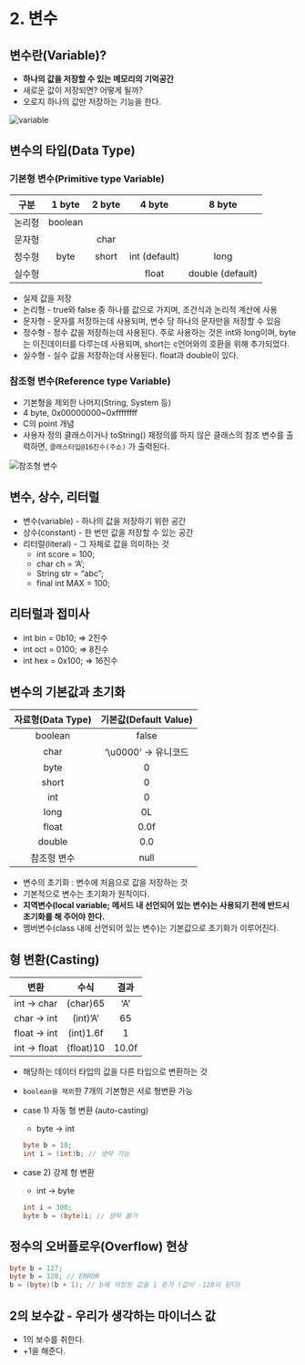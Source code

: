 # 2. 변수

## 변수란(Variable)?

- **하나의 값을 저장할 수 있는 메모리의 기억공간**
- 새로운 값이 저장되면? 어떻게 될까?
- 오로지 하나의 값만 저장하는 기능을 한다.

![variable](https://user-images.githubusercontent.com/107941880/208671732-5ec8b5b7-dc9e-4463-bfc9-9b4bc405d356.png)



## 변수의 타입(Data  Type)

### 기본형 변수(Primitive type Variable)
|  구분   |  1 byte  | 2 byte  |     4 byte     |      8 byte       |
|:-----:|:--------:|:-------:|:--------------:|:-----------------:|
|  논리형  | boolean  |         |                |                   |
|  문자형  |          |  char   |                |                   |
|  정수형  |   byte   |  short  | int (default)  |       long        |
|  실수형  |          |         |     float      | double (default)  |
- 실제 값을 저장
- 논리형 - true와 false 중 하나를 값으로 가지며, 조건식과 논리적 계산에 사용
- 문자형 - 문자를 저장하는데 사용되며, 변수 당 하나의 문자만을 저장할 수 있음
- 정수형 - 정수 값을 저장하는데 사용된다. 주로 사용하는 것은 int와 long이며, byte는 이진데이터를 다루는데 사용되며, short는 c언어와의 호환을 위해 추가되었다.
- 실수형 - 실수 값을 저장하는데 사용된다. float과 double이 있다.



### 참조형 변수(Reference type Variable)

- 기본형을 제외한 나머지(String, System 등)
- 4 byte, 0x00000000~0xffffffff
- C의 point 개념
- 사용자 정의 클래스이거나 toString() 재정의를 하지 않은 클래스의 참조 변수를 출력하면, `클래스타입@16진수(주소)` 가 출력된다.

![참조형 변수](https://user-images.githubusercontent.com/107941880/208671776-1d6380b5-2c9a-4842-8607-320a70996d99.png)

## 변수, 상수, 리터럴

- 변수(variable) - 하나의 값을 저장하기 위한 공간
- 상수(constant) - 한 번만 값을 저장할 수 있는 공간
- 리터럴(literal) - 그 자체로 값을 의미하는 것
    - int score = 100;
    - char ch = ‘A’;
    - String str = “abc”;
    - final int MAX = 100;

## 리터럴과 접미사

- int bin = 0b10; ⇒ 2진수
- int oct = 0100; ⇒ 8진수
- int hex = 0x100; ⇒ 16진수

## 변수의 기본값과 초기화
| 자료형(Data Type)  | 기본값(Default Value)  |
|:---------------:|:-------------------:|
|     boolean     |        false        |
|      char       |   ‘\u0000’ → 유니코드   |
|      byte       |          0          |
|      short      |          0          |
|       int       |          0          |
|      long       |         0L          |
|      float      |        0.0f         |
|     double      |         0.0         |
|     참조형 변수      |        null         |
- 변수의 초기화 : 변수에 처음으로 값을 저장하는 것
- 기본적으로 변수는 초기화가 원칙이다.
- **지역변수(local variable; 메서드 내 선언되어 있는 변수)는 사용되기 전에 반드시 초기화를 해 주어야 한다.**
- 멤버변수(class 내에 선언되어 있는 변수)는 기본값으로 초기화가 이루어진다.



## 형 변환(Casting)
|      변환      |     수식     |   결과   |
|:------------:|:----------:|:------:|
|  int → char  |  (char)65  |  ‘A’   |
|  char → int  |  (int)’A’  |   65   |
| float → int  | (int)1.6f  |   1    |
| int → float  | (float)10  | 10.0f  |
- 해당하는 데이터 타입의 값을 다른 타입으로 변환하는 것
- `boolean을 제외`한 7개의 기본형은 서로 형변환 가능
- case 1) 자동 형 변환 (auto-casting)
    - byte → int

    ```java
    byte b = 10;
    int i = (int)b; // 생략 가능
    ```

- case 2) 강제 형 변환
    - int → byte

    ```java
    int i = 300;
    byte b = (byte)i; // 생략 불가
    ```

## 정수의 오버플로우(Overflow) 현상

```java
byte b = 127;
byte b = 128; // ERROR
b = (byte)(b + 1); // b에 저장된 값을 1 증가 (값이 -128이 된다)
```

## 2의 보수값 - 우리가 생각하는 마이너스 값

- 1의 보수를 취한다.
- +1을 해준다.
